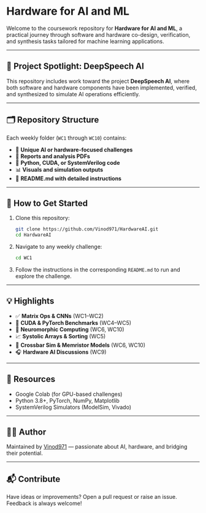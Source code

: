 # Hardware for AI and ML

Welcome to the coursework repository for **Hardware for AI and ML**, a practical journey through software and hardware co-design, verification, and synthesis tasks tailored for machine learning applications.

---

## 📌 Project Spotlight: DeepSpeech AI

This repository includes work toward the project **DeepSpeech AI**, where both software and hardware components have been implemented, verified, and synthesized to simulate AI operations efficiently.


---

## 🗂️ Repository Structure

Each weekly folder (`WC1` through `WC10`) contains:
- 🔬 **Unique AI or hardware-focused challenges**
- 🧾 **Reports and analysis PDFs**
- 📜 **Python, CUDA, or SystemVerilog code**
- 📊 **Visuals and simulation outputs**
- 📘 **README.md with detailed instructions**

---

## 🚀 How to Get Started

1. Clone this repository:
   ```bash
   git clone https://github.com/Vinod971/HardwareAI.git
   cd HardwareAI
   ```

2. Navigate to any weekly challenge:
   ```bash
   cd WC1
   ```

3. Follow the instructions in the corresponding `README.md` to run and explore the challenge.

---

## 💡 Highlights

- ✅ **Matrix Ops & CNNs** (WC1–WC2)
- 🚀 **CUDA & PyTorch Benchmarks** (WC4–WC5)
- 🧬 **Neuromorphic Computing** (WC6, WC10)
- 📈 **Systolic Arrays & Sorting** (WC5)
- 🧰 **Crossbar Sim & Memristor Models** (WC6, WC10)
- 🎧 **Hardware AI Discussions** (WC9)

---

## 📎 Resources

- Google Colab (for GPU-based challenges)
- Python 3.8+, PyTorch, NumPy, Matplotlib
- SystemVerilog Simulators (ModelSim, Vivado)

---

## 🧑‍💻 Author

Maintained by [Vinod971](https://github.com/Vinod971) — passionate about AI, hardware, and bridging their potential.

---

## 📬 Contribute

Have ideas or improvements? Open a pull request or raise an issue. Feedback is always welcome!


